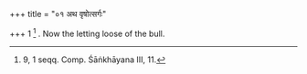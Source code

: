 +++
title = "०१ अथ वृषोत्सर्गः"

+++
1 [^1] . Now the letting loose of the bull.


[^1]:  9, 1 seqq. Comp. Śāṅkhāyana III, 11.


